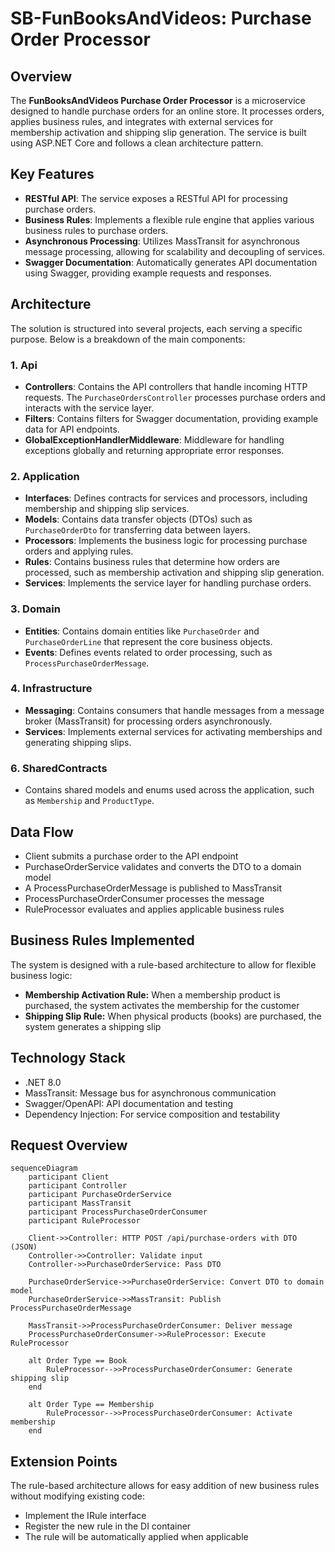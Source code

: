 # SB-FunBooksAndVideos: Purchase Order Processor

## Overview
The **FunBooksAndVideos Purchase Order Processor** is a microservice designed to handle purchase orders for an online store. It processes orders, applies business rules, and integrates with external services for membership activation and shipping slip generation. The service is built using ASP.NET Core and follows a clean architecture pattern.

## Key Features
- **RESTful API**: The service exposes a RESTful API for processing purchase orders.
- **Business Rules**: Implements a flexible rule engine that applies various business rules to purchase orders.
- **Asynchronous Processing**: Utilizes MassTransit for asynchronous message processing, allowing for scalability and decoupling of services.
- **Swagger Documentation**: Automatically generates API documentation using Swagger, providing example requests and responses.

## Architecture
The solution is structured into several projects, each serving a specific purpose. Below is a breakdown of the main components:

### 1. **Api**
- **Controllers**: Contains the API controllers that handle incoming HTTP requests. The `PurchaseOrdersController` processes purchase orders and interacts with the service layer.
- **Filters**: Contains filters for Swagger documentation, providing example data for API endpoints.
- **GlobalExceptionHandlerMiddleware**: Middleware for handling exceptions globally and returning appropriate error responses.

### 2. **Application**
- **Interfaces**: Defines contracts for services and processors, including membership and shipping slip services.
- **Models**: Contains data transfer objects (DTOs) such as `PurchaseOrderDto` for transferring data between layers.
- **Processors**: Implements the business logic for processing purchase orders and applying rules.
- **Rules**: Contains business rules that determine how orders are processed, such as membership activation and shipping slip generation.
- **Services**: Implements the service layer for handling purchase orders.

### 3. **Domain**
- **Entities**: Contains domain entities like `PurchaseOrder` and `PurchaseOrderLine` that represent the core business objects.
- **Events**: Defines events related to order processing, such as `ProcessPurchaseOrderMessage`.

### 4. **Infrastructure**
- **Messaging**: Contains consumers that handle messages from a message broker (MassTransit) for processing orders asynchronously.
- **Services**: Implements external services for activating memberships and generating shipping slips.

### 6. **SharedContracts**
- Contains shared models and enums used across the application, such as `Membership` and `ProductType`.

## Data Flow
- Client submits a purchase order to the API endpoint
- PurchaseOrderService validates and converts the DTO to a domain model
- A ProcessPurchaseOrderMessage is published to MassTransit
- ProcessPurchaseOrderConsumer processes the message
- RuleProcessor evaluates and applies applicable business rules

## Business Rules Implemented
The system is designed with a rule-based architecture to allow for flexible business logic:

- **Membership Activation Rule:** When a membership product is purchased, the system activates the membership for the customer
- **Shipping Slip Rule:** When physical products (books) are purchased, the system generates a shipping slip

## Technology Stack
- .NET 8.0
- MassTransit: Message bus for asynchronous communication
- Swagger/OpenAPI: API documentation and testing
- Dependency Injection: For service composition and testability

## Request Overview
```mermaid
sequenceDiagram
    participant Client
    participant Controller
    participant PurchaseOrderService
    participant MassTransit
    participant ProcessPurchaseOrderConsumer
    participant RuleProcessor

    Client->>Controller: HTTP POST /api/purchase-orders with DTO (JSON)
    Controller->>Controller: Validate input
    Controller->>PurchaseOrderService: Pass DTO

    PurchaseOrderService->>PurchaseOrderService: Convert DTO to domain model
    PurchaseOrderService->>MassTransit: Publish ProcessPurchaseOrderMessage

    MassTransit->>ProcessPurchaseOrderConsumer: Deliver message
    ProcessPurchaseOrderConsumer->>RuleProcessor: Execute RuleProcessor

    alt Order Type == Book
        RuleProcessor-->>ProcessPurchaseOrderConsumer: Generate shipping slip
    end

    alt Order Type == Membership
        RuleProcessor-->>ProcessPurchaseOrderConsumer: Activate membership
    end
```

## Extension Points
The rule-based architecture allows for easy addition of new business rules without modifying existing code:

- Implement the IRule interface
- Register the new rule in the DI container
- The rule will be automatically applied when applicable
